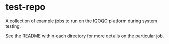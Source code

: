 # test-repo

A collection of example jobs to run on the IQOQO platform during system testing.

See the README within each directory for more details on the particular job.

